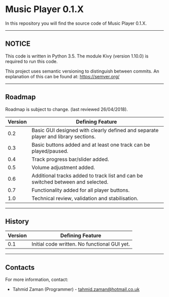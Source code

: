 # Music Player 0.1.X

In this repository you will find the source code of Music Player 0.1.X.


----------
## NOTICE

This code is written in Python 3.5. The module Kivy (version 1.10.0) is required to run this code.

This project uses semantic versioning to distinguish between commits. An explanation of this can be found at: https://semver.org/

----------

## Roadmap

Roadmap is subject to change. (last reviewed 26/04/2018).

| Version |	Defining Feature  |
|--|--|
| 0.2 | Basic GUI designed with clearly defined and separate player and library sections.|
| 0.3 | Basic buttons added and at least one track can be played/paused. |
| 0.4 | Track progress bar/slider added. |
| 0.5 | Volume adjustment added. |
| 0.6 | Additional tracks added to track list and can be switched between and selected. |
| 0.7 | Functionality added for all player buttons. |
| 1.0 | Technical review, validation and stabilisation. |



----------


## History
| Version |	Defining Feature  |
|--|--|
| 0.1 | Initial code written. No functional GUI yet. |



----------


## Contacts
For more information, contact:

 - Tahmid Zaman (Programmer) - tahmid.zaman@hotmail.co.uk

